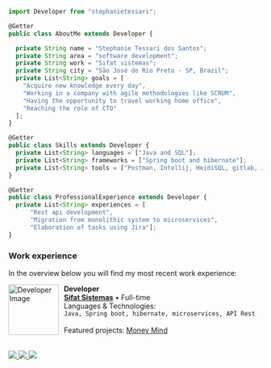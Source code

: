 ```js
import Developer from "stephanietessari";

@Getter
public class AboutMe extends Developer {

  private String name = "Stephanie Tessari dos Santos";
  private String area = "software development";
  private String work = "Sifat sistemas";
  private String city = "São José do Rio Preto - SP, Brazil";
  private List<String> goals = [
    "Acquire new knowledge every day", 
    "Working in a company with agile methodologies like SCRUM",
    "Having the opportunity to travel working home office",
    "Reaching the role of CTO"
  ];
}

@Getter
public class Skills extends Developer {
  private List<String> languages = ["Java and SQL"];
  private List<String> frameworks = ["Spring boot and hibernate"];
  private List<String> tools = ["Postman, Intellij, HeidiSQL, gitlab, Jira"];
}

@Getter
public class ProfessionalExperience extends Developer {
  private List<String> experiences = [
      "Rest api development",
      "Migration from monolithic system to microservices",
      "Elaboration of tasks using Jira"];
}
```

### Work experience

In the overview below you will find my most recent work experience:

<div style="display: flex; align-items: center; gap: 10px;">
    <img src="https://media.licdn.com/dms/image/C4D0BAQGitHLxM1FJ6w/company-logo_200_200/0/1676561627584?e=1699488000&v=beta&t=0B6TzrSFq0H3F7cJE1KWf_ueyKoFBg2vk2zKxC8ZkHY" alt="Developer Image" width="100" height="100" />
    <div>
        <strong>Developer</strong><br>
        <a href="https://sifat.com.br/" target="_blank"><strong>Sifat Sistemas</strong></a> • Full-time<br>
        Languages ​​& Technologies:<br>  <code>Java, Spring boot, hibernate, microservices, API Rest</code>
        <br><br> 
        Featured projects: <a href="https://gitlab.com/stephanietessari/money-mind" target="_blank">Money Mind</a>
    </div> 
</div>

<br> 

<p align="left">
  <a href="mailto:stephanie.tessari.santos@gmail.com" alt="Gmail">
    <img src="https://img.shields.io/badge/-Gmail-FF0000?style=flat-square&labelColor=FF0000&logo=gmail&logoColor=white&link=mailto:stephanie.tessari.santos@gmail.com?subject=&body=" />
  </a>

  <a href="https://www.linkedin.com/in/stephanie-tessare-86ba30192/" alt="LinkedIn">
    <img src="https://img.shields.io/badge/-Linkedin-0e76a8?style=flat-square&logo=Linkedin&logoColor=white" />
  </a>

  <a href="https://api.whatsapp.com/send?phone=5511976612807" alt="WhatsApp">
    <img src="https://img.shields.io/badge/-WhatsApp-25d366?style=flat-square&labelColor=25d366&logo=whatsapp&logoColor=white" />
  </a>
</p>
